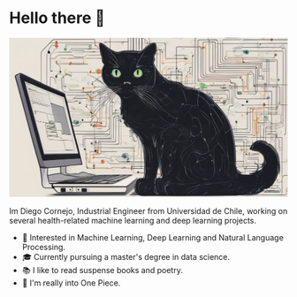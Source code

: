 # Hello there 👋

![](https://github.com/diegonachon/diegonachon/blob/master/banner-image.png)

Im Diego Cornejo, Industrial Engineer from Universidad de Chile, working on several health-related machine learning and deep learning projects.


* 🧐    Interested in Machine Learning, Deep Learning and Natural Language Processing.
* 🎓    Currently pursuing a master's degree in data science.
* 📚    I like to read suspense books and poetry.
* 👒    I'm really into One Piece.